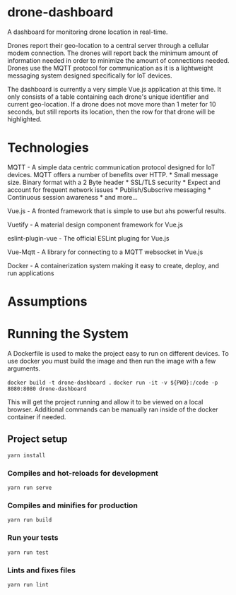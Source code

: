 # drone-dashboard

A dashboard for monitoring drone location in real-time.  

Drones report their geo-location to a central server through a cellular modem connection.  The drones will report back the minimum amount of information needed in order to minimize the amount of connections needed.  Drones use the MQTT protocol for communication as it is a lightweight messaging system designed specifically for IoT devices.  

The dashboard is currently a very simple Vue.js application at this time.  It only consists of a table containing each drone's unique identifier and current geo-location.  If a drone does not move more than 1 meter for 10 seconds, but still reports its location, then the row for that drone will be highlighted.

# Technologies

MQTT - A simple data centric communication protocol designed for IoT devices.  MQTT offers a number of benefits over HTTP.
    * Small message size.  Binary format with a 2 Byte header
    * SSL/TLS security
    * Expect and account for frequent network issues
    * Publish/Subscrive messaging
    * Continuous session awareness
    * and more...

Vue.js - A fronted framework that is simple to use but ahs powerful results.  

Vuetify - A material design component framework for Vue.js

eslint-plugin-vue - The official ESLint pluging for Vue.js

Vue-Mqtt - A library for connecting to a MQTT websocket in Vue.js

Docker - A containerization system making it easy to create, deploy, and run applications

# Assumptions

# Running the System

A Dockerfile is used to make the project easy to run on different devices.  To use docker you must build the image and then run the image with a few arguments.

`docker build -t drone-dashboard .`
`docker run -it -v ${PWD}:/code -p 8080:8080 drone-dashboard`

This will get the project running and allow it to be viewed on a local browser.  Additional commands can be manually ran inside of the docker container if needed.

## Project setup
```
yarn install
```

### Compiles and hot-reloads for development
```
yarn run serve
```

### Compiles and minifies for production
```
yarn run build
```

### Run your tests
```
yarn run test
```

### Lints and fixes files
```
yarn run lint
```